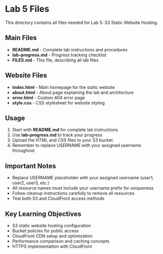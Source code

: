 # Lab 5 Files

This directory contains all files needed for Lab 5: S3 Static Website Hosting.

## Main Files

- **README.md** - Complete lab instructions and procedures
- **lab-progress.md** - Progress tracking checklist
- **FILES.md** - This file, describing all lab files

## Website Files

- **index.html** - Main homepage for the static website
- **about.html** - About page explaining the lab and architecture
- **error.html** - Custom 404 error page
- **style.css** - CSS stylesheet for website styling

## Usage

1. Start with **README.md** for complete lab instructions
2. Use **lab-progress.md** to track your progress
3. Upload the HTML and CSS files to your S3 bucket
4. Remember to replace USERNAME with your assigned username throughout

## Important Notes

- Replace USERNAME placeholder with your assigned username (user1, user2, user3, etc.)
- All resource names must include your username prefix for uniqueness
- Follow cleanup instructions carefully to remove all resources
- Test both S3 and CloudFront access methods

## Key Learning Objectives

- S3 static website hosting configuration
- Bucket policies for public access
- CloudFront CDN setup and optimization
- Performance comparison and caching concepts
- HTTPS implementation with CloudFront

